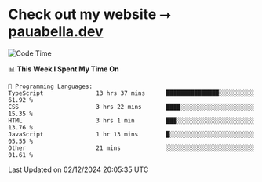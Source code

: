 # Check out my website ⭢ [pauabella.dev](https://pauabella.dev)

<!--START_SECTION:waka-->
![Code Time](http://img.shields.io/badge/Code%20Time-3%2C939%20hrs%2051%20mins-blue)

📊 **This Week I Spent My Time On** 

```text
💬 Programming Languages: 
TypeScript               13 hrs 37 mins      ███████████████░░░░░░░░░░   61.92 % 
CSS                      3 hrs 22 mins       ████░░░░░░░░░░░░░░░░░░░░░   15.35 % 
HTML                     3 hrs 1 min         ███░░░░░░░░░░░░░░░░░░░░░░   13.76 % 
JavaScript               1 hr 13 mins        █░░░░░░░░░░░░░░░░░░░░░░░░   05.55 % 
Other                    21 mins             ░░░░░░░░░░░░░░░░░░░░░░░░░   01.61 % 
```


 Last Updated on 02/12/2024 20:05:35 UTC
<!--END_SECTION:waka-->
